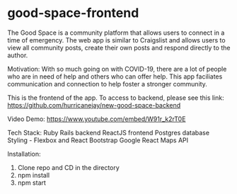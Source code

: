 # good-space-frontend

The Good Space is a community platform that allows users to connect in a time of emergency. The web app is similar to Craigslist and allows users to view all community posts, create their own posts and respond directly to the author.

Motivation:
With so much going on with COVID-19, there are a lot of people who are in need of help and others who can offer help. This app faciliates communication and connection to help foster a stronger community. 

This is the frontend of the app. To access to backend, please see this link: https://github.com/hurricanejay/new-good-space-backend

Video Demo: 
https://www.youtube.com/embed/W91r_k2rT0E

Tech Stack:
Ruby Rails backend
ReactJS frontend
Postgres database
Styling - Flexbox and React Bootstrap
Google React Maps API

Installation:
1. Clone repo and CD in the directory
2. npm install
3. npm start


